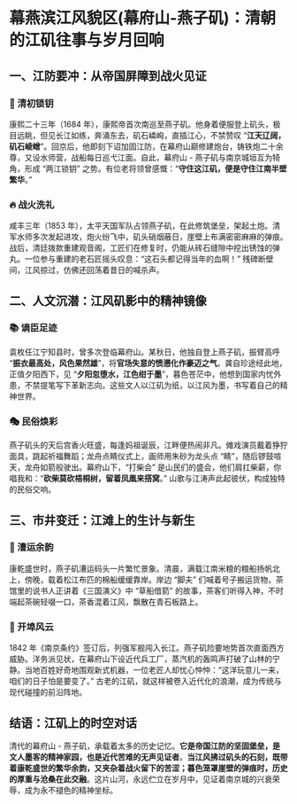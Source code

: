 
# 幕燕滨江风貌区(幕府山-燕子矶)：清朝的江矶往事与岁月回响  
## 一、江防要冲：从帝国屏障到战火见证​
### 🌉 清初锁钥​
康熙二十三年（1684 年），康熙帝首次南巡至燕子矶。他身着便服登上矶头，极目远眺，但见长江如练，奔涌东去，矶石嶙峋，直插江心，不禁赞叹 “**江天辽阔，矶石崚嶒**”。回京后，他即刻下诏加固江防，在幕府山巅修建炮台，铸铁炮二十余尊，又设水师营，战船每日巡弋江面。自此，幕府山 - 燕子矶与南京城垣互为犄角，形成 “两江锁钥” 之势。有位老将领曾感慨：“**守住这江矶，便是守住江南半壁繁华**。”​
### 🔥 战火洗礼​
咸丰三年（1853 年），太平天国军队占领燕子矶，在此修筑堡垒，架起土炮。清军水师多次发起进攻，炮火纷飞中，矶头硝烟蔽日，崖壁上布满密密麻麻的弹痕。战后，清廷拨款重建观音阁，工匠们在修复时，仍能从砖石缝隙中挖出锈蚀的弹丸。一位参与重建的老石匠摇头叹息：“这石头都记得当年的血啊！” 残碑断壁间，江风掠过，仿佛还回荡着昔日的喊杀声。​
## 二、人文沉潜：江风矶影中的精神镜像​
### 📚 谪臣足迹​
袁枚任江宁知县时，曾多次登临幕府山。某秋日，他独自登上燕子矶，振臂高呼 “**振衣最高处，风色果然雄**”，将**官场失意的愤懑化作豪迈之气**。龚自珍途经此地，正值夕阳西下，见 “**夕阳忽堕水，江色绀于墨**”，暮色苍茫中，他想到国家内忧外患，不禁提笔写下革新志向。这些文人以江矶为纸，以江风为墨，书写着自己的精神世界。​
### 🎭 民俗焕彩​
燕子矶头的天后宫香火旺盛，每逢妈祖诞辰，江畔便热闹非凡。傩戏演员戴着狰狞面具，跳起祈福舞蹈；龙舟点睛仪式上，画师用朱砂为龙头点 “睛”，随后锣鼓喧天，龙舟如箭般驶出。幕府山下，“打柴会” 是山民们的盛会，他们肩扛柴薪，你唱我和：“**砍柴莫砍梧桐树，留着凤凰来搭窝**。” 山歌与江涛声此起彼伏，构成独特的民俗交响。​
## 三、市井变迁：江滩上的生计与新生​
### 🚢 漕运余韵​
康乾盛世时，燕子矶漕运码头一片繁忙景象。清晨，满载江南米粮的粮船扬帆北上，傍晚，载着松江布匹的棉船缓缓靠岸。岸边 “脚夫” 们喊着号子搬运货物，茶馆里的说书人正讲着《三国演义》中 “草船借箭” 的故事，茶客们听得入神，不时端起茶碗轻啜一口，茶香混着江风，飘散在青石板路上。​
### 🌿 开埠风云​
1842 年《南京条约》签订后，列强军舰闯入长江。燕子矶险要地势首次直面西方威胁。洋务派见状，在幕府山下设近代兵工厂，蒸汽机的轰鸣声打破了山林的宁静。当地百姓好奇地围观新式机器，一位老匠人却忧心忡忡：“这洋玩意儿一来，咱们的日子怕是要变了。” 古老的江矶，就这样被卷入近代化的浪潮，成为传统与现代碰撞的前沿阵地。​
## 结语：江矶上的时空对话​
清代的幕府山 - 燕子矶，承载着太多的历史记忆。**它是帝国江防的坚固堡垒，是文人墨客的精神家园，也是近代苦难的无声见证者**。**当江风拂过矶头的石刻，既带着康乾盛世的繁华余韵，又夹杂着战火留下的苦涩；暮色笼罩崖壁的弹痕时，历史的厚重与沧桑在此交融**。这片山河，永远伫立在岁月中，见证着南京城的兴衰荣辱，成为永不褪色的精神坐标。